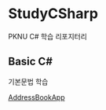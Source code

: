 # StudyCSharp

PKNU C# 학습 리포지터리

## Basic C#

기본문법 학습

[AddressBookApp](https://github.com/yfla980107/StudyCSharp21/tree/main/chap99/AddressBookApp)
